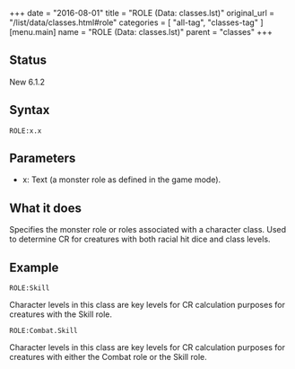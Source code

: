 +++
date = "2016-08-01"
title = "ROLE (Data: classes.lst)"
original_url = "/list/data/classes.html#role"
categories = [ "all-tag", "classes-tag" ]
[menu.main]
    name = "ROLE (Data: classes.lst)"
    parent = "classes"
+++

## Status

New 6.1.2

## Syntax

`ROLE:x.x`

## Parameters

-   x: Text (a monster role as defined in the
    game mode).



What it does
------------

Specifies the monster role or roles associated with a character class.
Used to determine CR for creatures with both racial hit dice and class
levels.

Example
-------

`ROLE:Skill`

Character levels in this class are key levels for CR calculation
purposes for creatures with the Skill role.

`ROLE:Combat.Skill`

Character levels in this class are key levels for CR calculation
purposes for creatures with either the Combat role or the Skill role.


